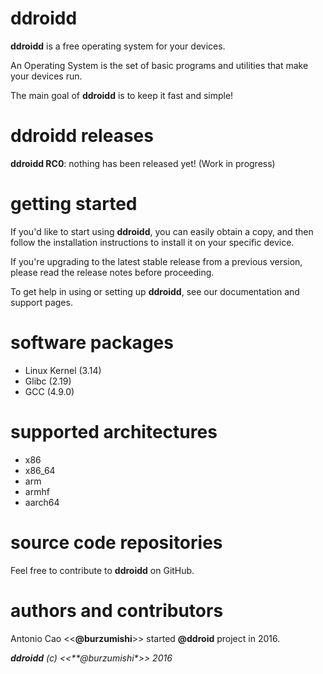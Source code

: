 # ddroidd

**ddroidd** is a free operating system for your devices.

An Operating System is the set of basic programs and utilities that make your devices run.

The main goal of **ddroidd** is to keep it fast and simple!

# ddroidd releases

**ddroidd RC0**: nothing has been released yet! (Work in progress)

# getting started

If you'd like to start using **ddroidd**, you can easily obtain a copy, and then follow the installation instructions to install it on your specific device.

If you're upgrading to the latest stable release from a previous version, please read the release notes before proceeding.

To get help in using or setting up **ddroidd**, see our documentation and support pages.


# software packages

- Linux Kernel (3.14)
- Glibc (2.19)
- GCC (4.9.0)


# supported architectures

- x86
- x86_64
- arm
- armhf
- aarch64


# source code repositories

Feel free to contribute to **ddroidd** on GitHub.


# authors and contributors

Antonio Cao <<**@burzumishi**>> started **@ddroid** project in 2016.

_**ddroidd** (c) <<**@burzumishi*>> 2016_
